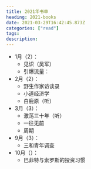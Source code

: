 ```yaml
---
title: 2021年书单
heading: 2021-books
date: 2021-03-29T16:42:45.873Z
categories: ["read"]
tags: 
description: 
---
```


- 1月（2）：
    - 见识（吴军） 
    - 引爆流量：
- 2月（2）：
    - 野生作家访谈录 
    - 小道经济学 
    - 白鹿原（听）
- 3月（3）：
    - 激荡三十年（听）
    - 一往无前
    - 周期 
- 9月（3）：
    - 三和青年调查
- 10月（）：
    - 巴菲特与索罗斯的投资习惯